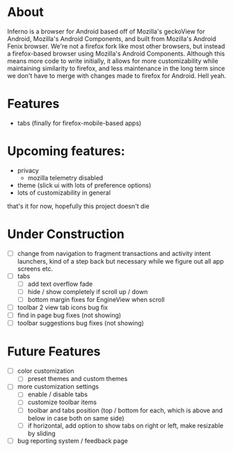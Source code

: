  # About
Inferno is a browser for Android based off of Mozilla's geckoView for Android, Mozilla's Android
 Components, and built from Mozilla's Android Fenix browser. We're not a firefox fork like most other
 browsers, but instead a firefox-based browser using Mozilla's Android Components. Although this
 means more code to write initially, it allows for more customizability while maintaining similarity
 to firefox, and less maintenance in the long term since we don't have to merge with changes made to
 firefox for Android. Hell yeah.

# Features
- tabs (finally for firefox-mobile-based apps)

# Upcoming features:
- privacy
  - mozilla telemetry disabled
- theme (slick ui with lots of preference options)
- lots of customizability in general

that's it for now, hopefully this project doesn't die

# Under Construction
- [ ] change from navigation to fragment transactions and activity intent launchers, kind of a step back but necessary while we figure out all app screens etc.
- [ ] tabs
  - [ ] add text overflow fade
  - [ ] hide / show completely if scroll up / down
  - [ ] bottom margin fixes for EngineView when scroll
- [ ] toolbar 2 view tab icons bug fix
- [ ] find in page bug fixes (not showing)
- [ ] toolbar suggestions bug fixes (not showing)

# Future Features
- [ ] color customization
  - [ ] preset themes and custom themes
- [ ] more customization settings
  - [ ] enable / disable tabs
  - [ ] customize toolbar items
  - [ ] toolbar and tabs position (top / bottom for each, which is above and below in case both on same side)
  - [ ] if horizontal, add option to show tabs on right or left, make resizable by sliding
- [ ] bug reporting system / feedback page